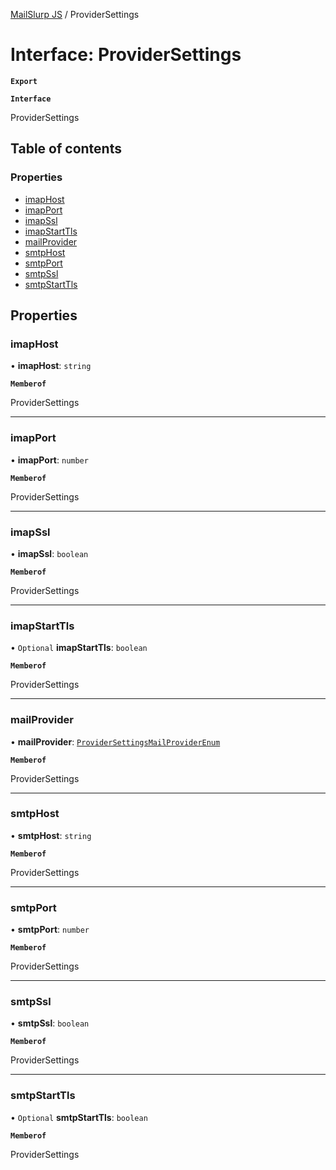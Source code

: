 [MailSlurp JS](../README.md) / ProviderSettings

# Interface: ProviderSettings

**`Export`**

**`Interface`**

ProviderSettings

## Table of contents

### Properties

- [imapHost](ProviderSettings.md#imaphost)
- [imapPort](ProviderSettings.md#imapport)
- [imapSsl](ProviderSettings.md#imapssl)
- [imapStartTls](ProviderSettings.md#imapstarttls)
- [mailProvider](ProviderSettings.md#mailprovider)
- [smtpHost](ProviderSettings.md#smtphost)
- [smtpPort](ProviderSettings.md#smtpport)
- [smtpSsl](ProviderSettings.md#smtpssl)
- [smtpStartTls](ProviderSettings.md#smtpstarttls)

## Properties

### imapHost

• **imapHost**: `string`

**`Memberof`**

ProviderSettings

___

### imapPort

• **imapPort**: `number`

**`Memberof`**

ProviderSettings

___

### imapSsl

• **imapSsl**: `boolean`

**`Memberof`**

ProviderSettings

___

### imapStartTls

• `Optional` **imapStartTls**: `boolean`

**`Memberof`**

ProviderSettings

___

### mailProvider

• **mailProvider**: [`ProviderSettingsMailProviderEnum`](../enums/ProviderSettingsMailProviderEnum.md)

**`Memberof`**

ProviderSettings

___

### smtpHost

• **smtpHost**: `string`

**`Memberof`**

ProviderSettings

___

### smtpPort

• **smtpPort**: `number`

**`Memberof`**

ProviderSettings

___

### smtpSsl

• **smtpSsl**: `boolean`

**`Memberof`**

ProviderSettings

___

### smtpStartTls

• `Optional` **smtpStartTls**: `boolean`

**`Memberof`**

ProviderSettings
